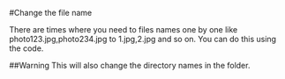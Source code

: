 #Change the file name 

There are times where you need to files names one by one like photo123.jpg,photo234.jpg to 1.jpg,2.jpg and so on. You can do 
this using the code.


##Warning
This will also change the directory names in the folder.
